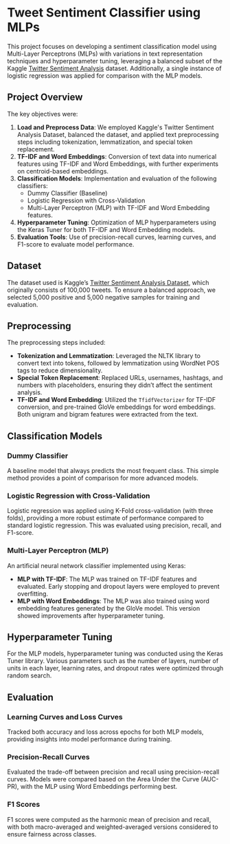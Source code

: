 # Tweet Sentiment Classifier using MLPs

This project focuses on developing a sentiment classification model using Multi-Layer Perceptrons (MLPs) with variations in text representation techniques and hyperparameter tuning, leveraging a balanced subset of the Kaggle [Twitter Sentiment Analysis](https://www.kaggle.com/datasets/jp797498e/twitter-entity-sentiment-analysis) dataset. Additionally, a single instance of logistic regression was applied for comparison with the MLP models.

## Project Overview
The key objectives were:

1. **Load and Preprocess Data**: We employed Kaggle's Twitter Sentiment Analysis Dataset, balanced the dataset, and applied text preprocessing steps including tokenization, lemmatization, and special token replacement.
2. **TF-IDF and Word Embeddings**: Conversion of text data into numerical features using TF-IDF and Word Embeddings, with further experiments on centroid-based embeddings.
3. **Classification Models**: Implementation and evaluation of the following classifiers:
   - Dummy Classifier (Baseline)
   - Logistic Regression with Cross-Validation
   - Multi-Layer Perceptron (MLP) with TF-IDF and Word Embedding features.
4. **Hyperparameter Tuning**: Optimization of MLP hyperparameters using the Keras Tuner for both TF-IDF and Word Embedding models.
5. **Evaluation Tools**: Use of precision-recall curves, learning curves, and F1-score to evaluate model performance.

## Dataset

The dataset used is Kaggle’s [Twitter Sentiment Analysis Dataset](https://www.kaggle.com/datasets/jp797498e/twitter-entity-sentiment-analysis), which originally consists of 100,000 tweets. To ensure a balanced approach, we selected 5,000 positive and 5,000 negative samples for training and evaluation.

## Preprocessing

The preprocessing steps included:
- **Tokenization and Lemmatization**: Leveraged the NLTK library to convert text into tokens, followed by lemmatization using WordNet POS tags to reduce dimensionality.
- **Special Token Replacement**: Replaced URLs, usernames, hashtags, and numbers with placeholders, ensuring they didn’t affect the sentiment analysis.
- **TF-IDF and Word Embedding**: Utilized the `TfidfVectorizer` for TF-IDF conversion, and pre-trained GloVe embeddings for word embeddings. Both unigram and bigram features were extracted from the text.

## Classification Models

### Dummy Classifier
A baseline model that always predicts the most frequent class. This simple method provides a point of comparison for more advanced models.

### Logistic Regression with Cross-Validation
Logistic regression was applied using K-Fold cross-validation (with three folds), providing a more robust estimate of performance compared to standard logistic regression. This was evaluated using precision, recall, and F1-score.

### Multi-Layer Perceptron (MLP)
An artificial neural network classifier implemented using Keras:
- **MLP with TF-IDF**: The MLP was trained on TF-IDF features and evaluated. Early stopping and dropout layers were employed to prevent overfitting.
- **MLP with Word Embeddings**: The MLP was also trained using word embedding features generated by the GloVe model. This version showed improvements after hyperparameter tuning.

## Hyperparameter Tuning

For the MLP models, hyperparameter tuning was conducted using the Keras Tuner library. Various parameters such as the number of layers, number of units in each layer, learning rates, and dropout rates were optimized through random search.

## Evaluation

### Learning Curves and Loss Curves
Tracked both accuracy and loss across epochs for both MLP models, providing insights into model performance during training.

### Precision-Recall Curves
Evaluated the trade-off between precision and recall using precision-recall curves. Models were compared based on the Area Under the Curve (AUC-PR), with the MLP using Word Embeddings performing best.

### F1 Scores
F1 scores were computed as the harmonic mean of precision and recall, with both macro-averaged and weighted-averaged versions considered to ensure fairness across classes.

